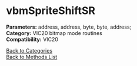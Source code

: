 # vbmSpriteShiftSR

**Parameters:** address, address, byte, byte, address;  
**Category:** VIC20 bitmap mode routines  
**Compatibility:** VIC20  


[Back to Categories](../categories/vic20_bitmap_mode_routines.md)  
[Back to Methods List](../../SUMMARY.md)
